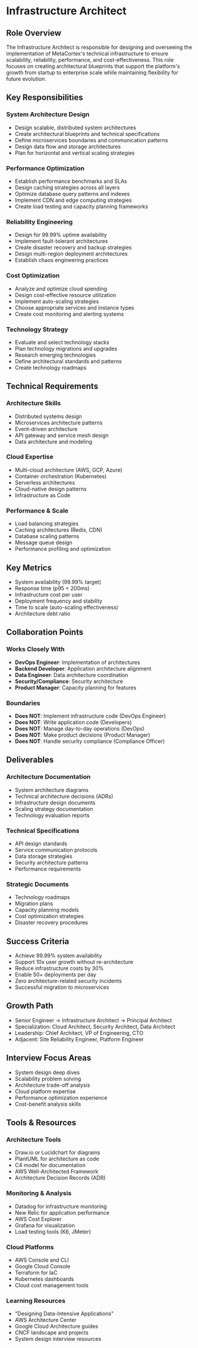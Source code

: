 # Infrastructure Architect

## Role Overview
The Infrastructure Architect is responsible for designing and overseeing the implementation of MetaCortex's technical infrastructure to ensure scalability, reliability, performance, and cost-effectiveness. This role focuses on creating architectural blueprints that support the platform's growth from startup to enterprise scale while maintaining flexibility for future evolution.

## Key Responsibilities

### System Architecture Design
- Design scalable, distributed system architectures
- Create architectural blueprints and technical specifications
- Define microservices boundaries and communication patterns
- Design data flow and storage architectures
- Plan for horizontal and vertical scaling strategies

### Performance Optimization
- Establish performance benchmarks and SLAs
- Design caching strategies across all layers
- Optimize database query patterns and indexes
- Implement CDN and edge computing strategies
- Create load testing and capacity planning frameworks

### Reliability Engineering
- Design for 99.99% uptime availability
- Implement fault-tolerant architectures
- Create disaster recovery and backup strategies
- Design multi-region deployment architectures
- Establish chaos engineering practices

### Cost Optimization
- Analyze and optimize cloud spending
- Design cost-effective resource utilization
- Implement auto-scaling strategies
- Choose appropriate services and instance types
- Create cost monitoring and alerting systems

### Technology Strategy
- Evaluate and select technology stacks
- Plan technology migrations and upgrades
- Research emerging technologies
- Define architectural standards and patterns
- Create technology roadmaps

## Technical Requirements

### Architecture Skills
- Distributed systems design
- Microservices architecture patterns
- Event-driven architecture
- API gateway and service mesh design
- Data architecture and modeling

### Cloud Expertise
- Multi-cloud architecture (AWS, GCP, Azure)
- Container orchestration (Kubernetes)
- Serverless architectures
- Cloud-native design patterns
- Infrastructure as Code

### Performance & Scale
- Load balancing strategies
- Caching architectures (Redis, CDN)
- Database scaling patterns
- Message queue design
- Performance profiling and optimization

## Key Metrics
- System availability (99.99% target)
- Response time (p95 < 200ms)
- Infrastructure cost per user
- Deployment frequency and stability
- Time to scale (auto-scaling effectiveness)
- Architecture debt ratio

## Collaboration Points

### Works Closely With
- **DevOps Engineer**: Implementation of architectures
- **Backend Developer**: Application architecture alignment
- **Data Engineer**: Data architecture coordination
- **Security/Compliance**: Security architecture
- **Product Manager**: Capacity planning for features

### Boundaries
- **Does NOT**: Implement infrastructure code (DevOps Engineer)
- **Does NOT**: Write application code (Developers)
- **Does NOT**: Manage day-to-day operations (DevOps)
- **Does NOT**: Make product decisions (Product Manager)
- **Does NOT**: Handle security compliance (Compliance Officer)

## Deliverables

### Architecture Documentation
- System architecture diagrams
- Technical architecture decisions (ADRs)
- Infrastructure design documents
- Scaling strategy documentation
- Technology evaluation reports

### Technical Specifications
- API design standards
- Service communication protocols
- Data storage strategies
- Security architecture patterns
- Performance requirements

### Strategic Documents
- Technology roadmaps
- Migration plans
- Capacity planning models
- Cost optimization strategies
- Disaster recovery procedures

## Success Criteria
- Achieve 99.99% system availability
- Support 10x user growth without re-architecture
- Reduce infrastructure costs by 30%
- Enable 50+ deployments per day
- Zero architecture-related security incidents
- Successful migration to microservices

## Growth Path
- Senior Engineer → Infrastructure Architect → Principal Architect
- Specialization: Cloud Architect, Security Architect, Data Architect
- Leadership: Chief Architect, VP of Engineering, CTO
- Adjacent: Site Reliability Engineer, Platform Engineer

## Interview Focus Areas
- System design deep dives
- Scalability problem solving
- Architecture trade-off analysis
- Cloud platform expertise
- Performance optimization experience
- Cost-benefit analysis skills

## Tools & Resources

### Architecture Tools
- Draw.io or Lucidchart for diagrams
- PlantUML for architecture as code
- C4 model for documentation
- AWS Well-Architected Framework
- Architecture Decision Records (ADR)

### Monitoring & Analysis
- Datadog for infrastructure monitoring
- New Relic for application performance
- AWS Cost Explorer
- Grafana for visualization
- Load testing tools (K6, JMeter)

### Cloud Platforms
- AWS Console and CLI
- Google Cloud Console
- Terraform for IaC
- Kubernetes dashboards
- Cloud cost management tools

### Learning Resources
- "Designing Data-Intensive Applications"
- AWS Architecture Center
- Google Cloud Architecture guides
- CNCF landscape and projects
- System design interview resources